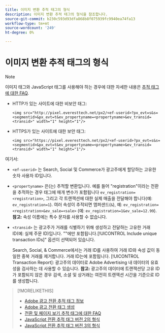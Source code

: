 ```yaml
---
title: 이미지 변환 추적 태그의 형식
description: 이미지 변환 추적 태그의 형식을 참조합니다.
source-git-commit: b230c593d93dfa868b8f075939fc9940ea74fa13
workflow-type: tm+mt
source-wordcount: '249'
ht-degree: 0%

---
```


# 이미지 변환 추적 태그의 형식

>[!NOTE]
>
>이미지 태그와 JavaScript 태그를 사용해야 하는 경우에 대한 자세한 내용은 [추적 태그에 대한 FAQ](/help/search-social-commerce/tracking/faqs-conversion-page-view-tracking-tags.md).

* HTTP가 있는 사이트에 대한 비보안 태그:

  `<img src="http://pixel.everesttech.net/px2/<ef-userid>?px_evt=s&s=<segmentid>&px_evt=t&ev_propertyname=<propertyname>&ev_transid=<transid>" width="1" height="1"/>`

* HTTPS가 있는 사이트에 대한 보안 태그:

  `<img src="https://pixel.everesttech.net/px2/<ef-userid>?px_evt=s&s=<segmentid>&px_evt=t&ev_propertyname=<propertyname>&ev_transid=<transid>" width="1" height="1"/>`

여기서:

* `<ef-userid>` 는 Search, Social 및 Commerce가 광고주에게 할당하는 고유한 숫자 사용자 ID입니다.

* `<propertyname>` 은(는) 추적할 변환입니다. 예를 들어 &quot;registration&quot;이라는 전환을 추적하는 경우 태그에 매개 변수가 포함됩니다 `ev_registration=<registration>`, 그리고 각 트랜잭션에 대한 실제 매출을 전달해야 합니다(예: `ev_registration=1`). 여러 속성이 추적되면 앰퍼샌드(`&`), 예: `ev_registration=<registration>&ev_sale=<sale>` (예: `ev_registration=1&ev_sale=12.99`). **참고:**  속성 이름에는 특수 문자를 사용할 수 없습니다.

* `<transid>` 는 광고주가 거래를 식별하기 위해 생성하고 전달하는 고유한 거래 ID(예: 실제 주문 ID)입니다. &quot;&quot;에만 포함됩니다.[!UICONTROL Include unique transaction IDs]&quot; 옵션이 선택되어 있습니다.

  Search, Social, &amp; Commerce에서는 거래 ID를 사용하여 거래 ID와 속성 값이 동일한 중복 거래를 제거합니다. 거래 ID는에 포함됩니다. [!UICONTROL Transaction Report]: 광고주의 데이터로 Adobe Advertising 내 데이터의 유효성을 검사하는 데 사용할 수 있습니다. **참고:** 광고주의 데이터에 트랜잭션당 고유 ID가 포함되지 않은 경우 검색, 소셜 및 상거래는 여전히 트랜잭션 시간을 기준으로 ID를 생성합니다.

<!-- add more links -->

>[!MORELIKETHIS]
>
>* [Adobe 광고 전환 추적 태그 정보](/help/search-social-commerce/tracking/conversion-tracking-advertising.md)
>* [Adobe 광고 전환 태그 생성](/help/search-social-commerce/tools/conversion-tag-generate.md)
>* [전환 및 페이지 보기 추적 태그에 대한 FAQ](/help/search-social-commerce/tracking/faqs-conversion-page-view-tracking-tags.md)
>* [JavaScript 전환 추적 태그 버전 2의 형식](format-conversion-tag-jsv2.md)
>* [JavaScript 전환 추적 태그 버전 3의 형식](format-conversion-tag-jsv3.md)
